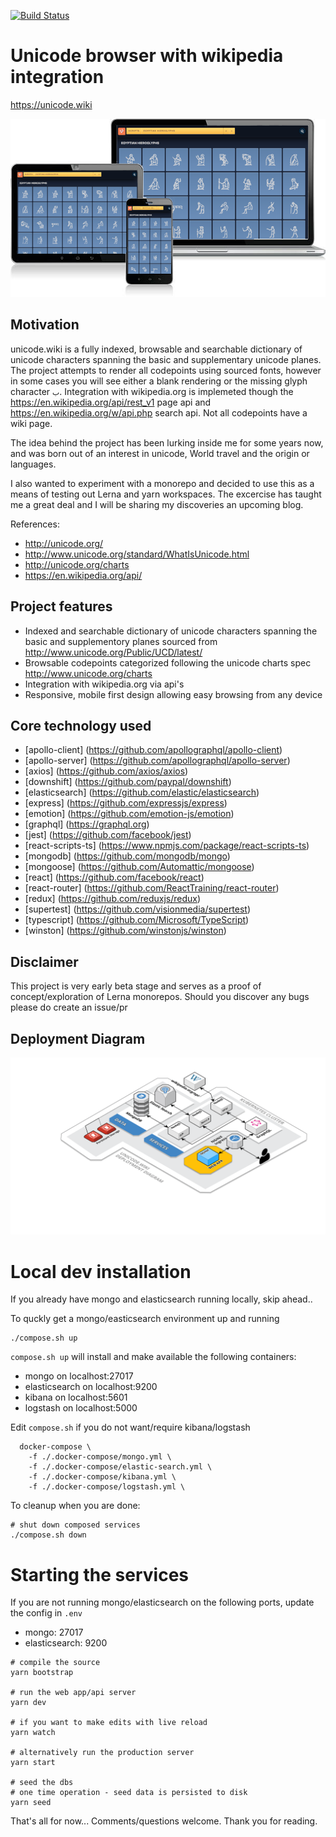 [![Build Status](https://travis-ci.com/srobinson/unicode-wiki.svg?branch=master)](https://travis-ci.com/srobinson/unicode-wiki)

# Unicode browser with wikipedia integration

https://unicode.wiki

![](assets/psd/screens.png?0.6562068735457673 )

## Motivation

unicode.wiki is a fully indexed, browsable and searchable dictionary of unicode characters spanning the basic and supplementary unicode planes. The project attempts to render all codepoints using sourced fonts, however in some cases you will see either a blank rendering or the missing glyph character `𞸁`. Integration with wikipedia.org is implemeted though the https://en.wikipedia.org/api/rest_v1 page api and https://en.wikipedia.org/w/api.php search api. Not all codepoints have a wiki page.

The idea behind the project has been lurking inside me for some years now, and was born out of an interest in unicode, World travel and the origin or languages.

I also wanted to experiment with a monorepo and decided to use this as a means of testing out Lerna and yarn workspaces. The excercise has taught me a great deal and I will be sharing my discoveries an upcoming blog.

References:

* http://unicode.org/
* http://www.unicode.org/standard/WhatIsUnicode.html
* http://unicode.org/charts
* https://en.wikipedia.org/api/

## Project features

* Indexed and searchable dictionary of unicode characters spanning the basic and supplementory planes sourced from http://www.unicode.org/Public/UCD/latest/
* Browsable codepoints categorized following the unicode charts spec http://www.unicode.org/charts
* Integration with wikipedia.org via api's
* Responsive, mobile first design allowing easy browsing from any device

## Core technology used


* [apollo-client] (https://github.com/apollographql/apollo-client)
* [apollo-server] (https://github.com/apollographql/apollo-server)
* [axios] (https://github.com/axios/axios)
* [downshift] (https://github.com/paypal/downshift)
* [elasticsearch] (https://github.com/elastic/elasticsearch)
* [express] (https://github.com/expressjs/express)
* [emotion] (https://github.com/emotion-js/emotion)
* [graphql] (https://graphql.org)
* [jest] (https://github.com/facebook/jest)
* [react-scripts-ts] (https://www.npmjs.com/package/react-scripts-ts)
* [mongodb] (https://github.com/mongodb/mongo)
* [mongoose] (https://github.com/Automattic/mongoose)
* [react] (https://github.com/facebook/react)
* [react-router] (https://github.com/ReactTraining/react-router)
* [redux] (https://github.com/reduxjs/redux)
* [supertest] (https://github.com/visionmedia/supertest)
* [typescript] (https://github.com/Microsoft/TypeScript)
* [winston] (https://github.com/winstonjs/winston)

## Disclaimer


This project is very early beta stage and serves as a proof of concept/exploration of Lerna monorepos. Should you discover any bugs please do create an issue/pr

## Deployment Diagram

![](assets/psd/deployment-diagram.4k.png?0.36817197259025214 )

# Local dev installation

If you already have mongo and elasticsearch running locally, skip ahead..

To quckly get a mongo/easticsearch environment up and running

```
./compose.sh up
```

`compose.sh up` will install and make available the following containers:

* mongo on localhost:27017
* elasticsearch on localhost:9200
* kibana on localhost:5601
* logstash on localhost:5000

Edit `compose.sh` if you do not want/require kibana/logstash

```
  docker-compose \
    -f ./.docker-compose/mongo.yml \
    -f ./.docker-compose/elastic-search.yml \
    -f ./.docker-compose/kibana.yml \
    -f ./.docker-compose/logstash.yml \
```

To cleanup when you are done:

```
# shut down composed services
./compose.sh down
```

# Starting the services


If you are not running mongo/elasticsearch on the following ports, update the config in `.env`

* mongo: 27017
* elasticsearch: 9200

```
# compile the source
yarn bootstrap

# run the web app/api server
yarn dev

# if you want to make edits with live reload
yarn watch

# alternatively run the production server
yarn start

# seed the dbs
# one time operation - seed data is persisted to disk
yarn seed
```

That's all for now... Comments/questions welcome. Thank you for reading.

